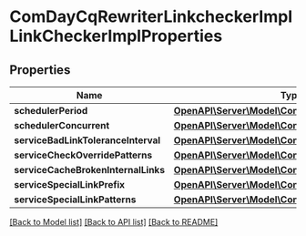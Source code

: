 # ComDayCqRewriterLinkcheckerImplLinkCheckerImplProperties

## Properties
Name | Type | Description | Notes
------------ | ------------- | ------------- | -------------
**schedulerPeriod** | [**OpenAPI\Server\Model\ConfigNodePropertyInteger**](ConfigNodePropertyInteger.md) |  | [optional] 
**schedulerConcurrent** | [**OpenAPI\Server\Model\ConfigNodePropertyBoolean**](ConfigNodePropertyBoolean.md) |  | [optional] 
**serviceBadLinkToleranceInterval** | [**OpenAPI\Server\Model\ConfigNodePropertyInteger**](ConfigNodePropertyInteger.md) |  | [optional] 
**serviceCheckOverridePatterns** | [**OpenAPI\Server\Model\ConfigNodePropertyArray**](ConfigNodePropertyArray.md) |  | [optional] 
**serviceCacheBrokenInternalLinks** | [**OpenAPI\Server\Model\ConfigNodePropertyBoolean**](ConfigNodePropertyBoolean.md) |  | [optional] 
**serviceSpecialLinkPrefix** | [**OpenAPI\Server\Model\ConfigNodePropertyArray**](ConfigNodePropertyArray.md) |  | [optional] 
**serviceSpecialLinkPatterns** | [**OpenAPI\Server\Model\ConfigNodePropertyArray**](ConfigNodePropertyArray.md) |  | [optional] 

[[Back to Model list]](../README.md#documentation-for-models) [[Back to API list]](../README.md#documentation-for-api-endpoints) [[Back to README]](../README.md)


